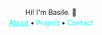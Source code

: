 <style>
    a {
        color: cyan;
    }
    a:hover {
        cursor: pointer;
    }

    .name-title {
        text-align: center; 
        margin-top: 30px;
    }
</style>

<p class="name-title">Hi! I'm Basile. &#128075;
</p>

<div style="text-align: center; margin-top: -10px;">
<a href=#Header-1>About</a> 
&#8226;
<a>Project</a>
&#8226;
<a>Contact</a>
</div>